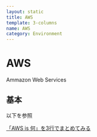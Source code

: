 ```yaml
---
layout: static
title: AWS
template: 3-columns
name: AWS
category: Environment
---
```


# AWS
Ammazon Web Services

## 基本

以下を参照

[「AWS is 何」を3行でまとめてみる](https://qiita.com/kohashi/items/1bb952313fb695f12577)
